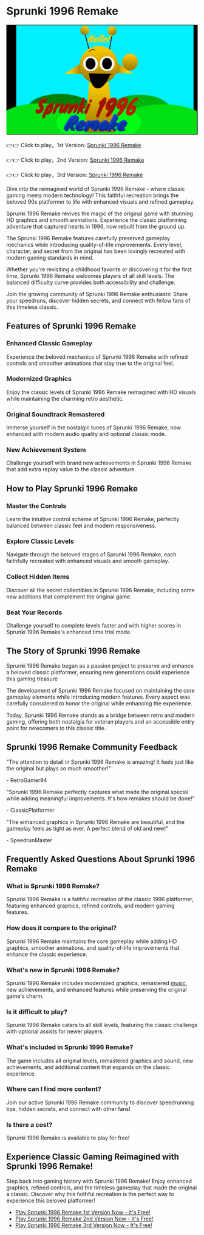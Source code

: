 # Sprunki 1996 Remake

![Sprunki 1996 Remake](https://raw.githubusercontent.com/sprunkiscrunkly/sprunki-1996-remake/refs/heads/main/sprunki-1996-remake.png "Sprunki 1996 Remake")

👉👉 Click to play，1st Version: [Sprunki 1996 Remake](https://sprunksters.com/sprunki-1996-remake/ "Sprunki 1996 Remake")

👉👉 Click to play，2nd Version: [Sprunki 1996 Remake](https://sprunkiscrunkly.com/sprunki-1996-remake/ "Sprunki 1996 Remake")

👉👉 Click to play，3rd Version: [Sprunki 1996 Remake](https://sprunkipyramixed.com/sprunki-1996-remake/ "Sprunki 1996 Remake")

Dive into the reimagined world of  Sprunki 1996 Remake - where classic gaming meets modern technology! This faithful recreation brings the beloved 90s platformer to life with enhanced visuals and refined gameplay.

Sprunki 1996 Remake revives the magic of the original game with stunning HD graphics and smooth animations. Experience the classic platforming adventure that captured hearts in 1996, now rebuilt from the ground up.

The Sprunki 1996 Remake features carefully preserved gameplay mechanics while introducing quality-of-life improvements. Every level, character, and secret from the original has been lovingly recreated with modern gaming standards in mind.

Whether you're revisiting a childhood favorite or discovering it for the first time, Sprunki 1996 Remake welcomes players of all skill levels. The balanced difficulty curve provides both accessibility and challenge.

Join the growing community of Sprunki 1996 Remake enthusiasts! Share your speedruns, discover hidden secrets, and connect with fellow fans of this timeless classic.

## Features of Sprunki 1996 Remake

### Enhanced Classic Gameplay

Experience the beloved mechanics of Sprunki 1996 Remake with refined controls and smoother animations that stay true to the original feel.

### Modernized Graphics

Enjoy the classic levels of Sprunki 1996 Remake reimagined with HD visuals while maintaining the charming retro aesthetic.

### Original Soundtrack Remastered

Immerse yourself in the nostalgic tunes of Sprunki 1996 Remake, now enhanced with modern audio quality and optional classic mode.

### New Achievement System

Challenge yourself with brand new achievements in Sprunki 1996 Remake that add extra replay value to the classic adventure.

## How to Play Sprunki 1996 Remake

### Master the Controls

Learn the intuitive control scheme of Sprunki 1996 Remake, perfectly balanced between classic feel and modern responsiveness.

### Explore Classic Levels

Navigate through the beloved stages of Sprunki 1996 Remake, each faithfully recreated with enhanced visuals and smooth gameplay.

### Collect Hidden Items

Discover all the secret collectibles in Sprunki 1996 Remake, including some new additions that complement the original game.

### Beat Your Records

Challenge yourself to complete levels faster and with higher scores in Sprunki 1996 Remake's enhanced time trial mode.

## The Story of Sprunki 1996 Remake

Sprunki 1996 Remake began as a passion project to preserve and enhance a beloved classic platformer, ensuring new generations could experience this gaming treasure

The development of Sprunki 1996 Remake focused on maintaining the core gameplay elements while introducing modern features. Every aspect was carefully considered to honor the original while enhancing the experience.

Today, Sprunki 1996 Remake stands as a bridge between retro and modern gaming, offering both nostalgia for veteran players and an accessible entry point for newcomers to this classic title.

## Sprunki 1996 Remake Community Feedback

"The attention to detail in Sprunki 1996 Remake is amazing! It feels just like the original but plays so much smoother!"

\- RetroGamer94

"Sprunki 1996 Remake perfectly captures what made the original special while adding meaningful improvements. It's how remakes should be done!"

\- ClassicPlatformer

"The enhanced graphics in Sprunki 1996 Remake are beautiful, and the gameplay feels as tight as ever. A perfect blend of old and new!"

\- SpeedrunMaster

## Frequently Asked Questions About Sprunki 1996 Remake

### What is Sprunki 1996 Remake?

 Sprunki 1996 Remake is a faithful recreation of the classic 1996 platformer, featuring enhanced graphics, refined controls, and modern gaming features.

### How does it compare to the original?

Sprunki 1996 Remake maintains the core gameplay while adding HD graphics, smoother animations, and quality-of-life improvements that enhance the classic experience.

### What's new in Sprunki 1996 Remake?

Sprunki 1996 Remake includes modernized graphics, remastered [ music](https://sprunkipyramixed.com/sprunki-1996-remake/#), new achievements, and enhanced features while preserving the original game's charm.

### Is it difficult to play?

Sprunki 1996 Remake caters to all skill levels, featuring the classic challenge with optional assists for newer players.

### What's included in Sprunki 1996 Remake?

The game includes all original levels, remastered graphics and sound, new achievements, and additional content that expands on the classic experience.

### Where can I find more content?

Join our active Sprunki 1996 Remake community to discover speedrunning tips, hidden secrets, and connect with other fans!

### Is there a cost?

Sprunki 1996 Remake is available to play for free!

## Experience Classic Gaming Reimagined with Sprunki 1996 Remake!

Step back into gaming history with Sprunki 1996 Remake! Enjoy enhanced graphics, refined controls, and the timeless gameplay that made the original a classic. Discover why this faithful recreation is the perfect way to experience this beloved platformer!

- [Play Sprunki 1996 Remake 1st Version Now - It's Free!](https://sprunksters.com/sprunki-1996-remake/)
- [Play Sprunki 1996 Remake 2nd Version Now - It's Free!](https://sprunkiscrunkly.com/sprunki-1996-remake/)
- [Play Sprunki 1996 Remake 3rd Version Now - It's Free!](https://sprunkipyramixed.com/sprunki-1996-remake/)
